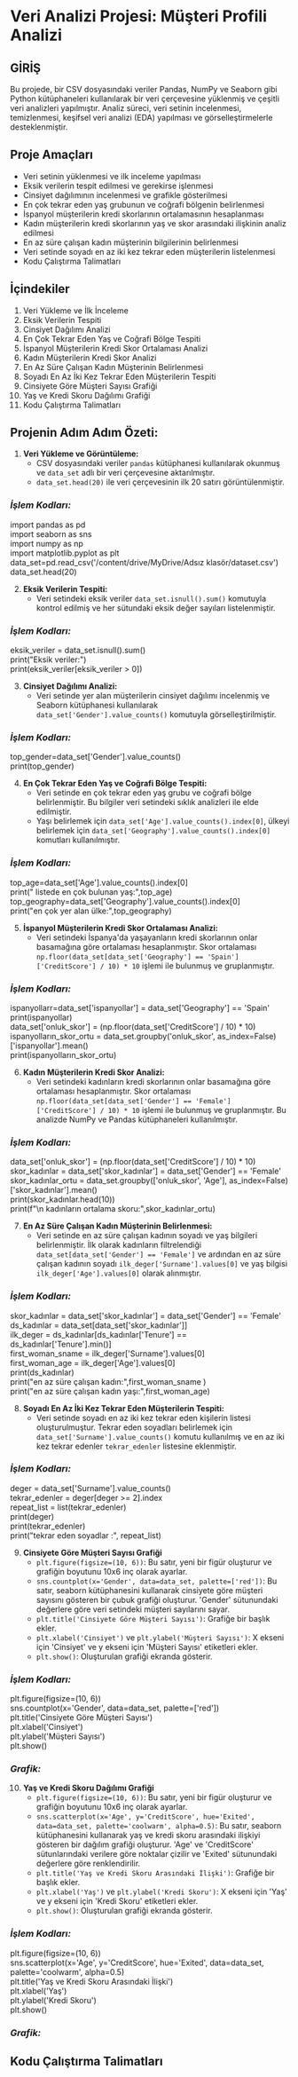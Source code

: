 # **Veri Analizi Projesi: Müşteri Profili Analizi**<br/>
## **GİRİŞ**<br/>
Bu projede, bir CSV dosyasındaki veriler Pandas, NumPy ve Seaborn gibi Python kütüphaneleri kullanılarak bir veri çerçevesine yüklenmiş ve çeşitli veri analizleri yapılmıştır.
Analiz süreci, veri setinin incelenmesi, temizlenmesi, keşifsel veri analizi (EDA) yapılması ve görselleştirmelerle desteklenmiştir.<br/>

## **Proje Amaçları**<br/>
- Veri setinin yüklenmesi ve ilk inceleme yapılması<br/>
- Eksik verilerin tespit edilmesi ve gerekirse işlenmesi<br/>
- Cinsiyet dağılımının incelenmesi ve grafikle gösterilmesi<br/>
- En çok tekrar eden yaş grubunun ve coğrafi bölgenin belirlenmesi<br/>
- İspanyol müşterilerin kredi skorlarının ortalamasının hesaplanması<br/>
- Kadın müşterilerin kredi skorlarının yaş ve skor arasındaki ilişkinin analiz edilmesi<br/>
- En az süre çalışan kadın müşterinin bilgilerinin belirlenmesi<br/>
- Veri setinde soyadı en az iki kez tekrar eden müşterilerin listelenmesi<br/>
- Kodu Çalıştırma Talimatları
## **İçindekiler**
1. Veri Yükleme ve İlk İnceleme<br/>
2. Eksik Verilerin Tespiti<br/>
3. Cinsiyet Dağılımı Analizi<br/>
4. En Çok Tekrar Eden Yaş ve Coğrafi Bölge Tespiti<br/>
5. İspanyol Müşterilerin Kredi Skor Ortalaması Analizi<br/>
6. Kadın Müşterilerin Kredi Skor Analizi<br/>
7. En Az Süre Çalışan Kadın Müşterinin Belirlenmesi<br/>
8. Soyadı En Az İki Kez Tekrar Eden Müşterilerin Tespiti<br/>
9. Cinsiyete Göre Müşteri Sayısı Grafiği<br/>
10. Yaş ve Kredi Skoru Dağılımı Grafiği<br/>
11. Kodu Çalıştırma Talimatları
        
## **Projenin Adım Adım Özeti:**<br/>
1. **Veri Yükleme ve Görüntüleme:**
   - CSV dosyasındaki veriler `pandas` kütüphanesi kullanılarak okunmuş ve `data_set` adlı bir veri çerçevesine aktarılmıştır.<br/>
   - `data_set.head(20)` ile veri çerçevesinin ilk 20 satırı görüntülenmiştir.<br/>
### *İşlem Kodları:*<br/>
import pandas as pd <br/>
import seaborn as sns <br/>
import numpy as np <br/>
import matplotlib.pyplot as plt <br/>
data_set=pd.read_csv('/content/drive/MyDrive/Adsız klasör/dataset.csv') <br/>
data_set.head(20)<br/>

2. **Eksik Verilerin Tespiti:**
   - Veri setindeki eksik veriler `data_set.isnull().sum()` komutuyla kontrol edilmiş ve her sütundaki eksik değer sayıları listelenmiştir.<br/>
### *İşlem Kodları:*<br/>
eksik_veriler = data_set.isnull().sum()<br/>
print("Eksik veriler:")<br/>
print(eksik_veriler[eksik_veriler > 0])<br/>

3. **Cinsiyet Dağılımı Analizi:**
   - Veri setinde yer alan müşterilerin cinsiyet dağılımı incelenmiş ve Seaborn kütüphanesi kullanılarak `data_set['Gender'].value_counts()` komutuyla görselleştirilmiştir.
### *İşlem Kodları:*<br/>
top_gender=data_set['Gender'].value_counts()<br/>
print(top_gender)<br/>

4. **En Çok Tekrar Eden Yaş ve Coğrafi Bölge Tespiti:**
   - Veri setinde en çok tekrar eden yaş grubu ve coğrafi bölge belirlenmiştir. Bu bilgiler veri setindeki sıklık analizleri ile elde edilmiştir.
   - Yaşı belirlemek için `data_set['Age'].value_counts().index[0]`, ülkeyi belirlemek için `data_set['Geography'].value_counts().index[0]` komutları kullanılmıştır.<br/>
### *İşlem Kodları:*<br/>
top_age=data_set['Age'].value_counts().index[0]<br/>
print(" listede en çok bulunan yaş:",top_age)<br/>
top_geography=data_set['Geography'].value_counts().index[0]<br/>
print("en çok yer alan ülke:",top_geography)<br/>

5. **İspanyol Müşterilerin Kredi Skor Ortalaması Analizi:**
   - Veri setindeki İspanya'da yaşayanların kredi skorlarının onlar basamağına göre ortalaması hesaplanmıştır. Skor ortalaması `np.floor(data_set[data_set['Geography'] == 'Spain']['CreditScore'] / 10) * 10`
 işlemi ile bulunmuş ve gruplanmıştır.<br/>
### *İşlem Kodları:*<br/>
ispanyollarr=data_set['ispanyollar'] = data_set['Geography'] == 'Spain'<br/>
print(ispanyollar)<br/>
data_set['onluk_skor'] = (np.floor(data_set['CreditScore'] / 10) * 10)<br/>
ispanyolların_skor_ortu = data_set.groupby('onluk_skor', as_index=False)['ispanyollar'].mean()<br/>
print(ispanyolların_skor_ortu)<br/>

6. **Kadın Müşterilerin Kredi Skor Analizi:**
   - Veri setindeki kadınların kredi skorlarının onlar basamağına göre ortalaması hesaplanmıştır. Skor ortalaması `np.floor(data_set[data_set['Gender'] == 'Female']['CreditScore'] / 10) * 10`
işlemi ile bulunmuş ve gruplanmıştır. Bu analizde NumPy ve Pandas kütüphaneleri kullanılmıştır.<br/>
### *İşlem Kodları:*<br/>
data_set['onluk_skor'] = (np.floor(data_set['CreditScore'] / 10) * 10)<br/>
skor_kadınlar = data_set['skor_kadınlar'] = data_set['Gender'] == 'Female'<br/>
skor_kadınlar_ortu = data_set.groupby(['onluk_skor', 'Age'], as_index=False)['skor_kadınlar'].mean()<br/>
print(skor_kadınlar.head(10))<br/>
print(f"\n kadınların ortalama skoru:",skor_kadınlar_ortu)<br/>

7. **En Az Süre Çalışan Kadın Müşterinin Belirlenmesi:**
   - Veri setinde en az süre çalışan kadının soyadı ve yaş bilgileri belirlenmiştir. İlk olarak kadınların filtrelendiği `data_set[data_set['Gender'] == 'Female']` ve ardından en az süre çalışan kadının soyadı
`ilk_deger['Surname'].values[0]` ve yaş bilgisi `ilk_deger['Age'].values[0]` olarak alınmıştır.<br/>
### *İşlem Kodları:*<br/>
skor_kadınlar = data_set['skor_kadınlar'] = data_set['Gender'] == 'Female'<br/>
ds_kadınlar = data_set[data_set['skor_kadınlar']]<br/>
ilk_deger = ds_kadınlar[ds_kadınlar['Tenure'] == ds_kadınlar['Tenure'].min()]<br/>
first_woman_sname = ilk_deger['Surname'].values[0]<br/>
first_woman_age = ilk_deger['Age'].values[0]<br/>
print(ds_kadınlar)<br/>
print("en az süre çalışan kadın:",first_woman_sname )<br/>
print("en az süre çalışan kadın yaşı:",first_woman_age)<br/>

8. **Soyadı En Az İki Kez Tekrar Eden Müşterilerin Tespiti:**
   - Veri setinde soyadı en az iki kez tekrar eden kişilerin listesi oluşturulmuştur. Tekrar eden soyadları belirlemek için `data_set['Surname'].value_counts()` komutu kullanılmış ve en az iki kez tekrar
edenler `tekrar_edenler` listesine eklenmiştir.<br/>
### *İşlem Kodları:*<br/>
deger = data_set['Surname'].value_counts()<br/>
tekrar_edenler = deger[deger >= 2].index<br/>
repeat_list = list(tekrar_edenler)<br/>
print(deger)<br/>
print(tekrar_edenler)<br/>
print("tekrar eden soyadlar  :", repeat_list)<br/>

9. **Cinsiyete Göre Müşteri Sayısı Grafiği**
   - `plt.figure(figsize=(10, 6))`: Bu satır, yeni bir figür oluşturur ve grafiğin boyutunu 10x6 inç olarak ayarlar.
   - `sns.countplot(x='Gender', data=data_set, palette=['red'])`: Bu satır, seaborn kütüphanesini kullanarak cinsiyete göre müşteri sayısını gösteren bir çubuk grafiği oluşturur.
'Gender' sütunundaki değerlere göre veri setindeki müşteri sayılarını sayar.
   - `plt.title('Cinsiyete Göre Müşteri Sayısı')`: Grafiğe bir başlık ekler.
   - `plt.xlabel('Cinsiyet')` ve `plt.ylabel('Müşteri Sayısı')`: X ekseni için 'Cinsiyet' ve y ekseni için 'Müşteri Sayısı' etiketleri ekler.
   - `plt.show()`: Oluşturulan grafiği ekranda gösterir.<br/>
### *İşlem Kodları:*<br/>
plt.figure(figsize=(10, 6))<br/>
sns.countplot(x='Gender', data=data_set, palette=['red'])<br/>
plt.title('Cinsiyete Göre Müşteri Sayısı')<br/>
plt.xlabel('Cinsiyet')<br/>
plt.ylabel('Müşteri Sayısı')<br/>
plt.show()<br/>
### *Grafik:*<br/>

10. **Yaş ve Kredi Skoru Dağılımı Grafiği**
    - `plt.figure(figsize=(10, 6))`: Bu satır, yeni bir figür oluşturur ve grafiğin boyutunu 10x6 inç olarak ayarlar.
    - `sns.scatterplot(x='Age', y='CreditScore', hue='Exited', data=data_set, palette='coolwarm', alpha=0.5)`:
Bu satır, seaborn kütüphanesini kullanarak yaş ve kredi skoru arasındaki ilişkiyi gösteren bir dağılım grafiği oluşturur. 'Age' ve 'CreditScore' sütunlarındaki verilere göre noktalar çizilir ve 'Exited' sütunundaki değerlere göre renklendirilir.
    - `plt.title('Yaş ve Kredi Skoru Arasındaki İlişki')`: Grafiğe bir başlık ekler.
    - `plt.xlabel('Yaş')` ve `plt.ylabel('Kredi Skoru')`: X ekseni için 'Yaş' ve y ekseni için 'Kredi Skoru' etiketleri ekler.
    - `plt.show()`: Oluşturulan grafiği ekranda gösterir.<br/>
### *İşlem Kodları:*<br/>
plt.figure(figsize=(10, 6))<br/>
sns.scatterplot(x='Age', y='CreditScore', hue='Exited', data=data_set, palette='coolwarm', alpha=0.5)<br/>
plt.title('Yaş ve Kredi Skoru Arasındaki İlişki')<br/>
plt.xlabel('Yaş')<br/>
plt.ylabel('Kredi Skoru')<br/>
plt.show()<br/>
### *Grafik:*<br/>
## **Kodu Çalıştırma Talimatları**<br/>


